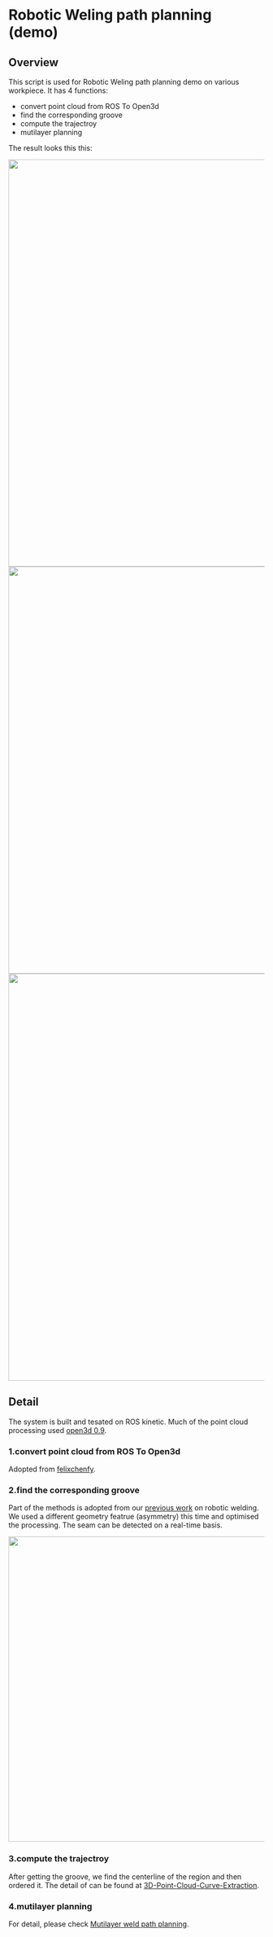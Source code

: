# Robotic Weling path planning (demo)

## Overview
This script is used for Robotic Weling path planning demo on various workpiece.
It has 4 functions:     
* convert point cloud from ROS To Open3d
* find the corresponding groove
* compute the trajectroy
* mutilayer planning

The result looks this this:

<img src="https://github.com/romi-lab/robotic-welding-demo/blob/main/demo/1.gif" width="800" alt="">

<img src="https://github.com/romi-lab/robotic-welding-demo/blob/main/demo/2.gif" width="800" alt="">

<img src="https://github.com/romi-lab/robotic-welding-demo/blob/main/demo/3.gif" width="800" alt="">  


## Detail
The system is built and tesated on ROS kinetic. Much of the point cloud processing used [open3d 0.9](http://www.open3d.org/docs/0.9.0/introduction.html). 

### 1.convert point cloud from ROS To Open3d
Adopted from [felixchenfy](https://github.com/felixchenfy/open3d_ros_pointcloud_conversion).

### 2.find the corresponding groove
Part of the methods is adopted from our [previous work](https://github.com/romi-lab/weldingRobot-CNERC) on robotic welding.
We used a different geometry featrue (asymmetry) this time and optimised the processing.
The seam can be detected on a real-time basis.

<img src="https://github.com/romi-lab/robotic-welding-demo/blob/main/demo/detect.gif" width="600" alt="">  

### 3.compute the trajectroy
After getting the groove, we find the centerline of the region and then ordered it.
The detail of can be found at [3D-Point-Cloud-Curve-Extraction](https://github.com/aliadnani/3D-Point-Cloud-Curve-Extraction).

### 4.mutilayer planning
For detail, please check [Mutilayer weld path planning](https://github.com/romi-lab/mutilayer-weld-path-planning).
